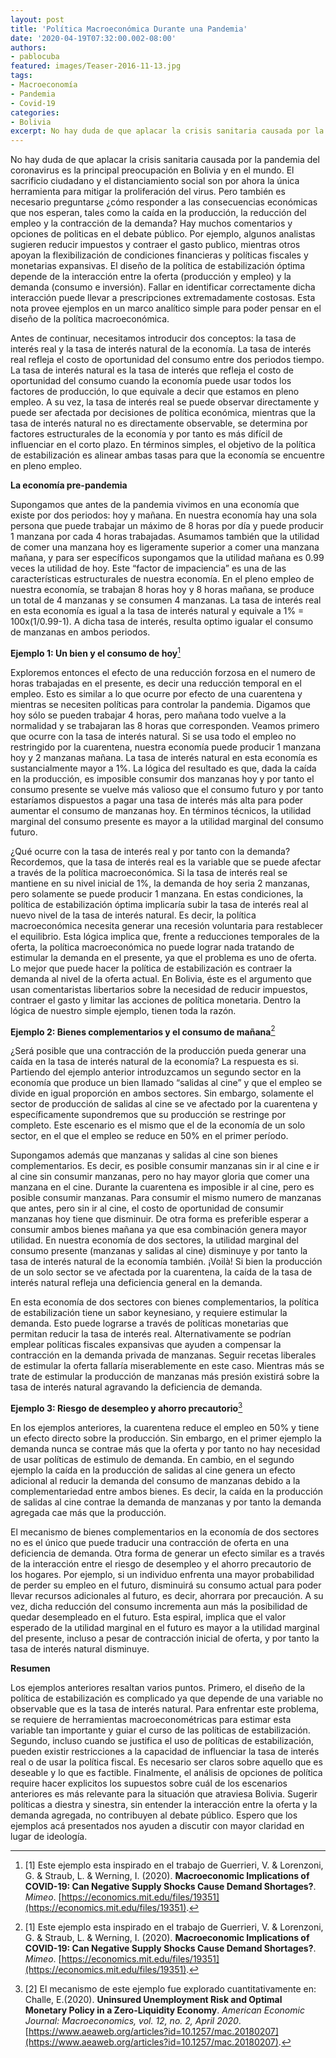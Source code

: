 ```yaml
---
layout: post
title: 'Política Macroeconómica Durante una Pandemia'
date: '2020-04-19T07:32:00.002-08:00'
authors:
- pablocuba
featured: images/Teaser-2016-11-13.jpg
tags:
- Macroeconomía
- Pandemia
- Covid-19
categories:
- Bolivia
excerpt: No hay duda de que aplacar la crisis sanitaria causada por la pandemia del coronavirus es la principal preocupación en Bolivia y en el mundo. Hay muchos comentario e ideas sobre como enfrentar los efectos económicos. Por ejemplo, algunos analistas, ¿es mejor reducir impuestos y contraer el gasto publico, o deberíamos mas bien flexibilizar las condiciones financieras y realizar políticas fiscales y monetarias expansivas? Esta nota provee ejemplos en un marco analítico simple para poder pensar en el diseño de la política macroeconómica.
---
```


No hay duda de que aplacar la crisis sanitaria causada por la pandemia del coronavirus es la principal preocupación en Bolivia y en el mundo. El sacrificio ciudadano y el distanciamiento social son por ahora la única herramienta para mitigar la proliferación del virus. Pero también es necesario preguntarse ¿cómo responder a las consecuencias económicas que nos esperan, tales como la caída en la producción, la reducción del empleo y la contracción de la demanda? Hay muchos comentarios y opciones de politicas en el debate público. Por ejemplo, algunos analistas sugieren reducir impuestos y contraer el gasto publico, mientras otros apoyan la flexibilización de condiciones financieras y políticas fiscales y monetarias expansivas. El diseño de la política de estabilización óptima depende de la interacción entre la oferta (producción y empleo) y la demanda (consumo e inversión). Fallar en identificar correctamente dicha interacción puede llevar a prescripciones extremadamente costosas. Esta nota provee ejemplos en un marco analítico simple para poder pensar en el diseño de la política macroeconómica.

Antes de continuar, necesitamos introducir dos conceptos: la tasa de interés real y la tasa de interés natural de la economía. La tasa de interés real refleja el costo de oportunidad del consumo entre dos periodos tiempo. La tasa de interés natural es la tasa de interés que refleja el costo de oportunidad del consumo cuando la economía puede usar todos los factores de producción, lo que equivale a decir que estamos en pleno empleo. A su vez, la tasa de interés real se puede observar directamente y puede ser afectada por decisiones de política económica, mientras que la tasa de interés natural no es directamente observable, se determina por factores estructurales de la economía y por tanto es más difícil de influenciar en el corto plazo. En términos simples, el objetivo de la política de estabilización es alinear ambas tasas para que la economía se encuentre en pleno empleo.

__La economía pre-pandemia__

Supongamos que antes de la pandemia vivimos en una economía que existe por dos periodos: hoy y mañana. En nuestra economía hay una sola persona que puede trabajar un máximo de 8 horas por día y puede producir 1 manzana por cada 4 horas trabajadas. Asumamos también que la utilidad de comer una manzana hoy es ligeramente superior a comer una manzana mañana, y para ser específicos supongamos que la utilidad mañana es 0.99 veces la utilidad de hoy. Este “factor de impaciencia” es una de las características estructurales de nuestra economía.  En el pleno empleo de nuestra economía, se trabajan 8 horas hoy y 8 horas mañana, se produce un total de 4 manzanas y se consumen 4 manzanas. La tasa de interés real en esta economía es igual a la tasa de interés natural y equivale a 1% = 100x(1/0.99-1). A dicha tasa de interés, resulta optimo igualar el consumo de manzanas en ambos periodos.

__Ejemplo 1: Un bien y el consumo de hoy__[^1]

Exploremos entonces el efecto de una reducción forzosa en el numero de horas trabajadas en el presente, es decir una reducción temporal en el empleo. Esto es similar a lo que ocurre por efecto de una cuarentena y mientras se necesiten políticas para controlar la pandemia. Digamos que hoy sólo se pueden trabajar 4 horas, pero mañana todo vuelve a la normalidad y se trabajaran las 8 horas que corresponden. Veamos primero que ocurre con la tasa de interés natural. Si se usa todo el empleo no restringido por la cuarentena, nuestra economía puede producir 1 manzana hoy y 2 manzanas mañana. La tasa de interés natural en esta economía es sustancialmente mayor a 1%. La lógica del resultado es que, dada la caída en la producción, es imposible consumir dos manzanas hoy y por tanto el consumo presente se vuelve más valioso que el consumo futuro y por tanto estaríamos dispuestos a pagar una tasa de interés más alta para poder aumentar el consumo de manzanas hoy. En términos técnicos, la utilidad marginal del consumo presente es mayor a la utilidad marginal del consumo futuro.

¿Qué ocurre con la tasa de interés real y por tanto con la demanda? Recordemos, que la tasa de interés real es la variable que se puede afectar a través de la política macroeconómica. Si la tasa de interés real se mantiene en su nivel inicial de 1%, la demanda de hoy seria 2 manzanas, pero solamente se puede producir 1 manzana. En estas condiciones, la política de estabilización óptima implicaría subir la tasa de interés real al nuevo nivel de la tasa de interés natural. Es decir, la política macroeconómica necesita generar una recesión voluntaria para restablecer el equilibrio. Esta lógica implica que, frente a reducciones temporales de la oferta, la política macroeconómica no puede lograr nada tratando de estimular la demanda en el presente, ya que el problema es uno de oferta. Lo mejor que puede hacer la política de estabilización es contraer la demanda al nivel de la oferta actual.  En Bolivia, éste es el argumento que usan comentaristas libertarios sobre la necesidad de reducir impuestos, contraer el gasto y limitar las acciones de política monetaria. Dentro la lógica de nuestro simple ejemplo, tienen toda la razón.

__Ejemplo 2: Bienes complementarios y el consumo de mañana__[^1]

¿Será posible que una contracción de la producción pueda generar una caída en la tasa de interés natural de la economía? La respuesta es si. Partiendo del ejemplo anterior introduzcamos un segundo sector en la economía que produce un bien llamado “salidas al cine” y que el empleo se divide en igual proporción en ambos sectores. Sin embargo, solamente el sector de producción de salidas al cine se ve afectado por la cuarentena y específicamente supondremos que su producción se restringe por completo. Este escenario es el mismo que el de la economía de un solo sector, en el que el empleo se reduce en 50% en el primer período.

Supongamos además que manzanas y salidas al cine son bienes complementarios. Es decir, es posible consumir manzanas sin ir al cine e ir al cine sin consumir manzanas, pero no hay mayor gloria que comer una manzana en el cine. Durante la cuarentena es imposible ir al cine, pero es posible consumir manzanas. Para consumir el mismo numero de manzanas que antes, pero sin ir al cine, el costo de oportunidad de consumir manzanas hoy tiene que disminuir. De otra forma es preferible esperar a consumir ambos bienes mañana ya que esa combinación genera mayor utilidad. En nuestra economía de dos sectores, la utilidad marginal del consumo presente (manzanas y salidas al cine) disminuye y por tanto la tasa de interés natural de la economía también. ¡Voilà! Si bien la producción de un solo sector se ve afectada por la cuarentena, la caída de la tasa de interés natural refleja una deficiencia general en la demanda.

En esta economía de dos sectores con bienes complementarios, la política de estabilización tiene un sabor keynesiano, y requiere estimular la demanda. Esto puede lograrse a través de políticas monetarias que permitan reducir la tasa de interés real. Alternativamente se podrían emplear políticas fiscales expansivas que ayuden a compensar la contracción en la demanda privada de manzanas. Seguir recetas liberales de estimular la oferta fallaría miserablemente en este caso. Mientras más se trate de estimular la producción de manzanas más presión existirá sobre la tasa de interés natural agravando la deficiencia de demanda.

__Ejemplo 3: Riesgo de desempleo y ahorro precautorio__[^2]

En los ejemplos anteriores, la cuarentena reduce el empleo en 50% y tiene un efecto directo sobre la producción. Sin embargo, en el primer ejemplo la demanda nunca se contrae más que la oferta y por tanto no hay necesidad de usar políticas de estimulo de demanda. En cambio, en el segundo ejemplo la caída en la producción de salidas al cine genera un efecto adicional al reducir la demanda del consumo de manzanas debido a la complementariedad entre ambos bienes. Es decir, la caída en la producción de salidas al cine contrae la demanda de manzanas y por tanto la demanda agregada cae más que la producción.

El mecanismo de bienes complementarios en la economía de dos sectores no es el único que puede traducir una contracción de oferta en una deficiencia de demanda. Otra forma de generar un efecto similar es a través de la interacción entre el riesgo de desempleo y el ahorro precautorio de los hogares. Por ejemplo, si un individuo enfrenta una mayor probabilidad de perder su empleo en el futuro, disminuirá su consumo actual para poder llevar recursos adicionales al futuro, es decir, ahorrara por precaución. A su vez, dicha reducción del consumo incrementa aun más la posibilidad de quedar desempleado en el futuro. Esta espiral, implica que el valor esperado de la utilidad marginal en el futuro es mayor a la utilidad marginal del presente, incluso a pesar de contracción inicial de oferta, y por tanto la tasa de interés natural disminuye.  

__Resumen__

Los ejemplos anteriores resaltan varios puntos. Primero, el diseño de la política de estabilización es complicado ya que depende de una variable no observable que es la tasa de interés natural. Para enfrentar este problema, se requiere de herramientas macroeconométricas para estimar esta variable tan importante y guiar el curso de las políticas de estabilización. Segundo, incluso cuando se justifica el uso de políticas de estabilización, pueden existir restricciones a la capacidad de influenciar la tasa de interés real o de usar la política fiscal. Es necesario ser claros sobre aquello que es deseable y lo que es factible. Finalmente, el análisis de opciones de política require hacer explicitos los supuestos sobre cuál de los escenarios anteriores es más relevante para la situación que atraviesa Bolivia. Sugerir políticas a diestra y sinestra, sin entender la interacción entre la oferta y la demanda agregada, no contribuyen al debate público. Espero que los ejemplos acá presentados nos ayuden a discutir con mayor claridad en lugar de ideología.  


[^1]: [1] Este ejemplo esta inspirado en el trabajo de  Guerrieri, V. & Lorenzoni, G. & Straub, L. & Werning, I. (2020). __Macroeconomic Implications of COVID-19: Can Negative Supply Shocks Cause Demand Shortages?__. *Mimeo*. [https://economics.mit.edu/files/19351](https://economics.mit.edu/files/19351).

[^2]: [2] El mecanismo de este ejemplo fue explorado cuantitativamente en:  Challe, E.(2020). __Uninsured Unemployment Risk and Optimal Monetary Policy in a Zero-Liquidity Economy__. *American Economic Journal: Macroeconomics, vol. 12, no. 2, April 2020*.[https://www.aeaweb.org/articles?id=10.1257/mac.20180207](https://www.aeaweb.org/articles?id=10.1257/mac.20180207).
